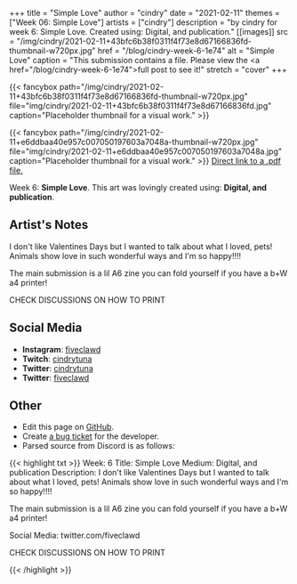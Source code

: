 +++
title =       "Simple Love"
author =      "cindry"
date =        "2021-02-11"
themes =      ["Week 06: Simple Love"]
artists =     ["cindry"]
description = "by cindry for week 6: Simple Love. Created using: Digital, and publication."
[[images]]
      src = "/img/cindry/2021-02-11+43bfc6b38f0311f4f73e8d67166836fd-thumbnail-w720px.jpg"
      href = "/blog/cindry-week-6-1e74"
      alt = "Simple Love"
      caption = "This submission contains a file. Please view the <a href=\"/blog/cindry-week-6-1e74\">full post</a> to see it!"
      stretch = "cover"
+++


{{< fancybox path="/img/cindry/2021-02-11+43bfc6b38f0311f4f73e8d67166836fd-thumbnail-w720px.jpg" file="img/cindry/2021-02-11+43bfc6b38f0311f4f73e8d67166836fd.jpg" caption="Placeholder thumbnail for a visual work." >}}

{{< fancybox path="/img/cindry/2021-02-11+e6ddbaa40e957c007050197603a7048a-thumbnail-w720px.jpg" file="img/cindry/2021-02-11+e6ddbaa40e957c007050197603a7048a.jpg" caption="Placeholder thumbnail for a visual work." >}}
<a href="img/cindry/2021-02-11+eca3451c11afdb1d75dd12df52439255.pdf" target="_blank">Direct link to a .pdf file.</a>

Week 6: **Simple Love**. This art was lovingly created using: **Digital, and publication**.

## Artist's Notes

I don't like Valentines Days but I wanted to talk about what I loved, pets!
Animals show love in such wonderful ways and I'm so happy!!!!

The main submission is a lil A6 zine you can fold yourself if you have a b+W a4 printer!

CHECK DISCUSSIONS ON HOW TO PRINT

## Social Media

- **Instagram**: <a href='https://instagram.com/fiveclawd' target='_blank'>fiveclawd</a>
- **Twitch**: <a href='https://twitch.tv/cindrytuna' target='_blank'>cindrytuna</a>
- **Twitter**: <a href='https://twitter.com/cindrytuna' target='_blank'>cindrytuna</a>
- **Twitter**: <a href='https://twitter.com/fiveclawd' target='_blank'>fiveclawd</a>

## Other

- Edit this page on [GitHub](https://github.com/teaminkling/web-refresh/edit/main/content/blog/cindry-week-6-1e74.md).
- Create [a bug ticket](https://github.com/teaminkling/web-refresh/issues/new?assignees=&labels=bug&template=problem-report.md&title=) for the developer.
- Parsed source from Discord is as follows:

{{< highlight txt >}}
Week: 6
Title: Simple Love
Medium: Digital, and publication
Description:
I don't like Valentines Days but I wanted to talk about what I loved, pets!
Animals show love in such wonderful ways and I'm so happy!!!!

The main submission is a lil A6 zine you can fold yourself if you have a b+W a4 printer!

Social Media: twitter.com/fiveclawd




CHECK DISCUSSIONS ON HOW TO PRINT

{{< /highlight >}}
